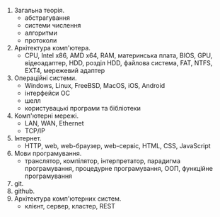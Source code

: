 1. Загальна теорія.
   * абстрагування
   * системи числення
   * алгоритми
   * протоколи
2. Архітектура комп'ютера.
   * CPU, Intel x86, AMD x64, RAM, материнська плата, BIOS, GPU, відеоадаптер,
   HDD, розділ HDD, файлова система, FAT, NTFS, EXT4, мережевий адаптер
3. Операційні системи.
   * Windows, Linux, FreeBSD, MacOS, iOS, Android
   * інтерфейси ОС
   * шелл
   * користувацькі програми та бібліотеки
4. Комп'ютерні мережі.
   * LAN, WAN, Ethernet
   * TCP/IP
5. Інтернет.
   * HTTP, web, web-браузер, web-сервіс, HTML, CSS, JavaScript
6. Мови програмування.
   * транслятор, компілятор, інтерпретатор, парадигма програмування,
   процедурне програмування, ООП, функційне програмування
7. git.
8. github.
9. Архітектура комп'ютерних систем.
   * клієнт, сервер, кластер, REST

